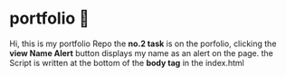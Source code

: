 # portfolio :file_folder:
Hi, this is my portfolio Repo the **no.2 task** is on the porfolio, clicking the **view Name Alert** button displays my name as an alert on the page. the Script is written at the bottom of the **body tag** in the index.html